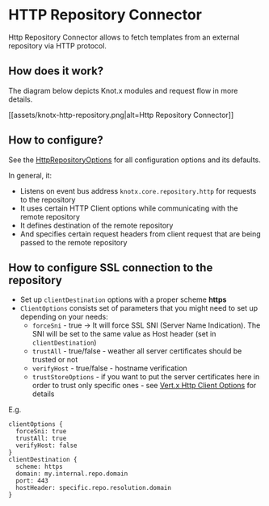 # HTTP Repository Connector

Http Repository Connector allows to fetch templates from an external repository via HTTP protocol. 

## How does it work?
The diagram below depicts Knot.x modules and request flow in more details.

[[assets/knotx-http-repository.png|alt=Http Repository Connector]]

## How to configure?
See the [HttpRepositoryOptions](https://github.com/Cognifide/knotx/blob/master/documentation/src/main/cheatsheet/cheatsheets.adoc#httprepositoryoptions) for all configuration options and its defaults.

In general, it:
- Listens on event bus address `knotx.core.repository.http` for requests to the repository
- It uses certain HTTP Client options while communicating with the remote repository
- It defines destination of the remote repository
- And specifies certain request headers from client request that are being passed to the remote repository

## How to configure SSL connection to the repository
- Set up `clientDestination` options with a proper scheme **https**
- `ClientOptions` consists set of parameters that you might need to set up depending on your needs:
  - `forceSni` - true -> It will force SSL SNI (Server Name Indication). The SNI will be set to the same value as Host header (set in `clientDestination`)
  - `trustAll` - true/false - weather all server certificates should be trusted or not
  - `verifyHost` - true/false - hostname verification
  - `trustStoreOptions` - if you want to put the server certificates here in order to trust only specific ones - see [Vert.x Http Client Options](http://vertx.io/docs/vertx-core/dataobjects.html#HttpClientOptions) for details
  
E.g.
```hocon
clientOptions {
  forceSni: true
  trustAll: true
  verifyHost: false
}
clientDestination {
  scheme: https
  domain: my.internal.repo.domain
  port: 443
  hostHeader: specific.repo.resolution.domain
}
```
